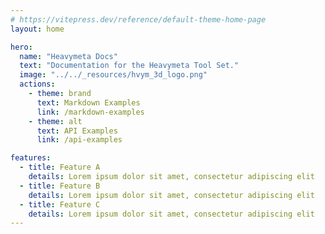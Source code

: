```yaml
---
# https://vitepress.dev/reference/default-theme-home-page
layout: home

hero:
  name: "Heavymeta Docs"
  text: "Documentation for the Heavymeta Tool Set."
  image: "../../_resources/hvym_3d_logo.png"
  actions:
    - theme: brand
      text: Markdown Examples
      link: /markdown-examples
    - theme: alt
      text: API Examples
      link: /api-examples

features:
  - title: Feature A
    details: Lorem ipsum dolor sit amet, consectetur adipiscing elit
  - title: Feature B
    details: Lorem ipsum dolor sit amet, consectetur adipiscing elit
  - title: Feature C
    details: Lorem ipsum dolor sit amet, consectetur adipiscing elit
---
```


